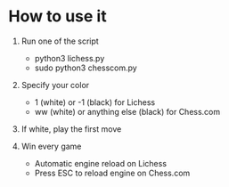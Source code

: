 # How to use it

1. Run one of the script
    - python3 lichess.py
    - sudo python3 chesscom.py

2. Specify your color
    - 1 (white) or -1 (black) for Lichess
    - ww (white) or anything else (black) for Chess.com

3. If white, play the first move

4. Win every game
    - Automatic engine reload on Lichess
    - Press ESC to reload engine on Chess.com
